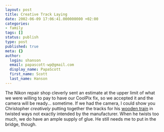 ```yaml
---
layout: post
title: Creative Track Laying
date: 2002-06-09 17:06:41.000000000 +02:00
categories:
- family
tags: []
status: publish
type: post
published: true
meta: {}
author:
  login: shanson
  email: papascott-wp@gmail.com
  display_name: PapaScott
  first_name: Scott
  last_name: Hanson
---
```

<p>The Nikon repair shop cleverly sent an estimate at the upper limit of what we were willing to pay to have our CoolPix fix, so we accepted it and the camera will be ready... sometime. If we had the camera, I could show you Christopher <i>creatively</i> putting together the tracks for his <a href="http://www.target.com/common/catalog/product.jhtml?prodid=38879">wooden train</a> in twisted ways not exactly intended by the manufacturer. When he twists too much, we do have an ample supply of glue. He still needs me to put in the bridge, though.</p>
